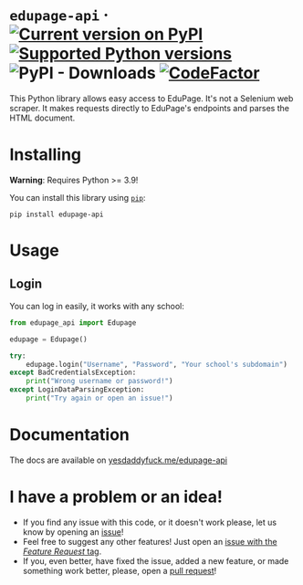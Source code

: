 # `edupage-api` &middot; [![Current version on PyPI](https://img.shields.io/pypi/v/edupage-api)](https://pypi.org/project/edupage-api/) [![Supported Python versions](https://img.shields.io/pypi/pyversions/edupage-api)](https://pypi.org/project/edupage-api/) ![PyPI - Downloads](https://img.shields.io/pypi/dw/edupage-api) [![CodeFactor](https://www.codefactor.io/repository/github/ivanhrabcak/edupage-api/badge)](https://www.codefactor.io/repository/github/ivanhrabcak/edupage-api)

This Python library allows easy access to EduPage. It's not a Selenium web scraper. It makes requests directly to EduPage's endpoints and parses the HTML document.

# Installing
__Warning__: Requires Python >= 3.9!

You can install this library using [`pip`](https://pypi.org/project/pip/):

```
pip install edupage-api
```

# Usage

## Login

You can log in easily, it works with any school:

```python
from edupage_api import Edupage

edupage = Edupage()

try:
    edupage.login("Username", "Password", "Your school's subdomain")
except BadCredentialsException:
    print("Wrong username or password!")
except LoginDataParsingException:
    print("Try again or open an issue!")
```

# Documentation
The docs are available on [yesdaddyfuck.me/edupage-api](https://yesdaddyfuck.me/edupage-api/)

# I have a problem or an idea!

- If you find any issue with this code, or it doesn't work please, let us know by opening an [issue](https://github.com/ivanhrabcak/edupage-api/issues/new/choose)!
- Feel free to suggest any other features! Just open an [issue with the _Feature Request_ tag](https://github.com/ivanhrabcak/edupage-api/issues/new?labels=feature+request&template=feature_request.md&title=%5BFeature+request%5D+).
- If you, even better, have fixed the issue, added a new feature, or made something work better, please, open a [pull request](https://github.com/ivanhrabcak/edupage-api/compare)!
